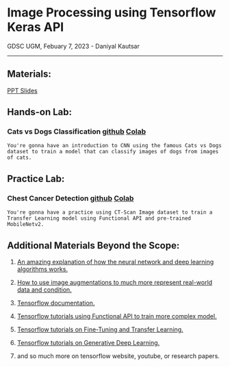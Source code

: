 # Image Processing using Tensorflow Keras API

GDSC UGM, Febuary 7, 2023 - Daniyal Kautsar

---

## Materials:
[PPT Slides](https://github.com/mdaniyalk/image-processing-gdsc-ugm/blob/main/Image_Processing_using_Keras_API.pdf)

## Hands-on Lab:

### Cats vs Dogs Classification [github](https://github.com/mdaniyalk/image-processing-gdsc-ugm/blob/main/Cats_vs_Dogs_hands_on.ipynb) [Colab](https://colab.research.google.com/github/mdaniyalk/image-processing-gdsc-ugm/blob/main/Cats_vs_Dogs_hands_on.ipynb)

`You're gonna have an introduction to CNN using the famous Cats vs Dogs dataset to train a model that can classify images of dogs from images of cats.`

## Practice Lab:

### Chest Cancer Detection [github](https://github.com/mdaniyalk/image-processing-gdsc-ugm/blob/main/chest_cancer_detection.ipynb) [Colab](https://colab.research.google.com/github/mdaniyalk/image-processing-gdsc-ugm/blob/main/chest_cancer_detection.ipynb)

`You're gonna have a practice using CT-Scan Image dataset to train a Transfer Learning model using Functional API and pre-trained MobileNetv2.`

## Additional Materials Beyond the Scope:

1. [An amazing explanation of how the neural network and deep learning algorithms works.](https://youtube.com/playlist?list=PLZHQObOWTQDNU6R1_67000Dx_ZCJB-3pi)

2. [How to use image augmentations to much more represent real-world data and condition.](https://www.tensorflow.org/tutorials/images/data_augmentation)

3. [Tensorflow documentation.](https://www.tensorflow.org/api_docs/python/tf)

4. [Tensorflow tutorials using Functional API to train more complex model.](https://www.tensorflow.org/guide/keras/functional)

5. [Tensorflow tutorials on Fine-Tuning and Transfer Learning.](https://www.tensorflow.org/tutorials/images/transfer_learning)

6. [Tensorflow tutorials on Generative Deep Learning.](https://www.tensorflow.org/tutorials/generative)

7. and so much more on tensorflow website, youtube, or research papers.


  
